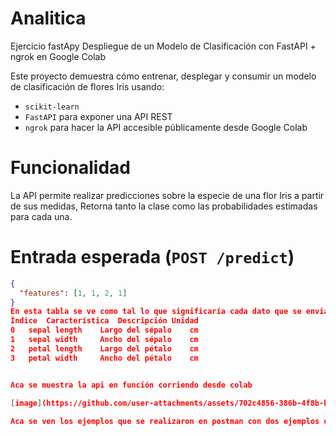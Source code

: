 # Analitica
Ejercicio fastApy
Despliegue de un Modelo de Clasificación con FastAPI + ngrok en Google Colab

Este proyecto demuestra cómo entrenar, desplegar y consumir un modelo de clasificación de flores Iris usando:

- `scikit-learn`
- `FastAPI` para exponer una API REST
- `ngrok` para hacer la API accesible públicamente desde Google Colab


# Funcionalidad

La API permite realizar predicciones sobre la especie de una flor Iris a partir de sus medidas, Retorna tanto la clase como las probabilidades estimadas para cada una.

# Entrada esperada (`POST /predict`)

```json
{
  "features": [1, 1, 2, 1]
}
En esta tabla se ve como tal lo que significaría cada dato que se envia que seria lo de la descripcion
Índice	Característica	Descripción	Unidad
0	sepal length 	Largo del sépalo	cm
1	sepal width 	Ancho del sépalo	cm
2	petal length 	Largo del pétalo	cm
3	petal width 	Ancho del pétalo	cm


Aca se muestra la api en función corriendo desde colab
 
[image](https://github.com/user-attachments/assets/702c4856-386b-4f8b-bc39-eeacaad7499f)

Aca se ven los ejemplos que se realizaron en postman con dos ejemplos de cómo funciona la api

 
 

